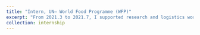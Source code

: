 ```yaml
---
title: "Intern, UN– World Food Programme (WFP)"
excerpt: "From 2021.3 to 2021.7, I supported research and logistics work for South-South cooperation and participated China-Africa Rice Value Chain Enhancement Seminar, South-South Cooperation Roadmap of Tropical Agriculture and WFP Retreat."
collection: internship
---
```





